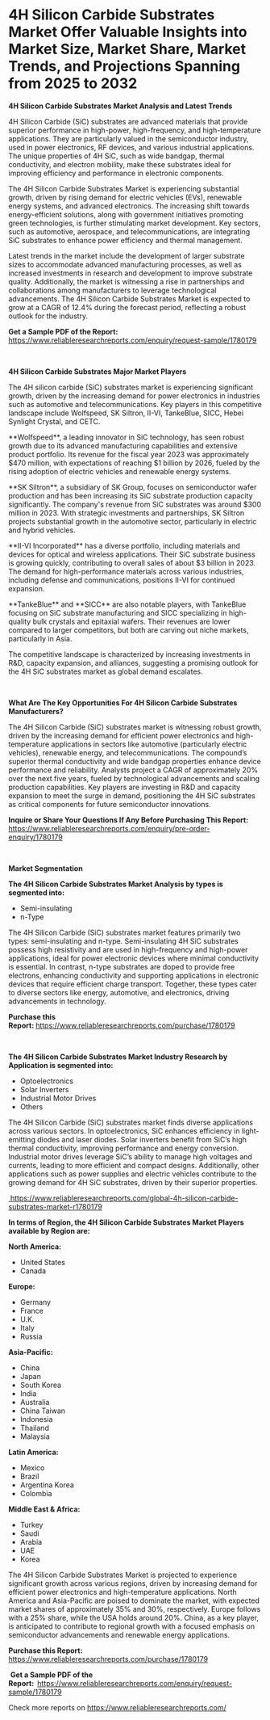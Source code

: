 <p><h1>4H Silicon Carbide Substrates Market Offer Valuable Insights into Market Size, Market Share, Market Trends, and Projections Spanning from 2025 to 2032</h1></p><p><strong>4H Silicon Carbide Substrates Market Analysis and Latest Trends</strong></p>
<p><p>4H Silicon Carbide (SiC) substrates are advanced materials that provide superior performance in high-power, high-frequency, and high-temperature applications. They are particularly valued in the semiconductor industry, used in power electronics, RF devices, and various industrial applications. The unique properties of 4H SiC, such as wide bandgap, thermal conductivity, and electron mobility, make these substrates ideal for improving efficiency and performance in electronic components.</p><p>The 4H Silicon Carbide Substrates Market is experiencing substantial growth, driven by rising demand for electric vehicles (EVs), renewable energy systems, and advanced electronics. The increasing shift towards energy-efficient solutions, along with government initiatives promoting green technologies, is further stimulating market development. Key sectors, such as automotive, aerospace, and telecommunications, are integrating SiC substrates to enhance power efficiency and thermal management.</p><p>Latest trends in the market include the development of larger substrate sizes to accommodate advanced manufacturing processes, as well as increased investments in research and development to improve substrate quality. Additionally, the market is witnessing a rise in partnerships and collaborations among manufacturers to leverage technological advancements. The 4H Silicon Carbide Substrates Market is expected to grow at a CAGR of 12.4% during the forecast period, reflecting a robust outlook for the industry.</p></p>
<p><strong>Get a Sample PDF of the Report:&nbsp;</strong> <a href="https://www.reliableresearchreports.com/enquiry/request-sample/1780179?utm_campaign=3275&utm_medium=2&utm_source=Github&utm_content=ia&utm_term=30032025&utm_id=4h-silicon-carbide-substrates">https://www.reliableresearchreports.com/enquiry/request-sample/1780179</a></p>
<p>&nbsp;</p>
<p><strong>4H Silicon Carbide Substrates Major Market Players</strong></p>
<p><p>The 4H silicon carbide (SiC) substrates market is experiencing significant growth, driven by the increasing demand for power electronics in industries such as automotive and telecommunications. Key players in this competitive landscape include Wolfspeed, SK Siltron, II-VI, TankeBlue, SICC, Hebei Synlight Crystal, and CETC.</p><p>**Wolfspeed**, a leading innovator in SiC technology, has seen robust growth due to its advanced manufacturing capabilities and extensive product portfolio. Its revenue for the fiscal year 2023 was approximately $470 million, with expectations of reaching $1 billion by 2026, fueled by the rising adoption of electric vehicles and renewable energy systems.</p><p>**SK Siltron**, a subsidiary of SK Group, focuses on semiconductor wafer production and has been increasing its SiC substrate production capacity significantly. The company's revenue from SiC substrates was around $300 million in 2023. With strategic investments and partnerships, SK Siltron projects substantial growth in the automotive sector, particularly in electric and hybrid vehicles.</p><p>**II-VI Incorporated** has a diverse portfolio, including materials and devices for optical and wireless applications. Their SiC substrate business is growing quickly, contributing to overall sales of about $3 billion in 2023. The demand for high-performance materials across various industries, including defense and communications, positions II-VI for continued expansion.</p><p>**TankeBlue** and **SICC** are also notable players, with TankeBlue focusing on SiC substrate manufacturing and SICC specializing in high-quality bulk crystals and epitaxial wafers. Their revenues are lower compared to larger competitors, but both are carving out niche markets, particularly in Asia.</p><p>The competitive landscape is characterized by increasing investments in R&D, capacity expansion, and alliances, suggesting a promising outlook for the 4H SiC substrates market as global demand escalates.</p></p>
<p>&nbsp;</p>
<p><strong>What Are The Key Opportunities For 4H Silicon Carbide Substrates Manufacturers?</strong></p>
<p><p>The 4H Silicon Carbide (SiC) substrates market is witnessing robust growth, driven by the increasing demand for efficient power electronics and high-temperature applications in sectors like automotive (particularly electric vehicles), renewable energy, and telecommunications. The compound’s superior thermal conductivity and wide bandgap properties enhance device performance and reliability. Analysts project a CAGR of approximately 20% over the next five years, fueled by technological advancements and scaling production capabilities. Key players are investing in R&D and capacity expansion to meet the surge in demand, positioning the 4H SiC substrates as critical components for future semiconductor innovations.</p></p>
<p><strong>Inquire or Share Your Questions If Any Before Purchasing This Report:</strong> <a href="https://www.reliableresearchreports.com/enquiry/pre-order-enquiry/1780179?utm_campaign=3275&utm_medium=2&utm_source=Github&utm_content=ia&utm_term=30032025&utm_id=4h-silicon-carbide-substrates">https://www.reliableresearchreports.com/enquiry/pre-order-enquiry/1780179</a></p>
<p>&nbsp;</p>
<p><strong>Market Segmentation</strong></p>
<p><strong>The 4H Silicon Carbide Substrates Market Analysis by types is segmented into:</strong></p>
<p><ul><li>Semi-insulating</li><li>n-Type</li></ul></p>
<p><p>The 4H Silicon Carbide (SiC) substrates market features primarily two types: semi-insulating and n-type. Semi-insulating 4H SiC substrates possess high resistivity and are used in high-frequency and high-power applications, ideal for power electronic devices where minimal conductivity is essential. In contrast, n-type substrates are doped to provide free electrons, enhancing conductivity and supporting applications in electronic devices that require efficient charge transport. Together, these types cater to diverse sectors like energy, automotive, and electronics, driving advancements in technology.</p></p>
<p><strong>Purchase this Report:&nbsp;</strong><a href="https://www.reliableresearchreports.com/purchase/1780179?utm_campaign=3275&utm_medium=2&utm_source=Github&utm_content=ia&utm_term=30032025&utm_id=4h-silicon-carbide-substrates">https://www.reliableresearchreports.com/purchase/1780179</a></p>
<p>&nbsp;</p>
<p><strong>The 4H Silicon Carbide Substrates Market Industry Research by Application is segmented into:</strong></p>
<p><ul><li>Optoelectronics</li><li>Solar Inverters</li><li>Industrial Motor Drives</li><li>Others</li></ul></p>
<p><p>The 4H Silicon Carbide (SiC) substrates market finds diverse applications across various sectors. In optoelectronics, SiC enhances efficiency in light-emitting diodes and laser diodes. Solar inverters benefit from SiC’s high thermal conductivity, improving performance and energy conversion. Industrial motor drives leverage SiC’s ability to manage high voltages and currents, leading to more efficient and compact designs. Additionally, other applications such as power supplies and electric vehicles contribute to the growing demand for 4H SiC substrates, driven by their superior properties.</p></p>
<p><a href="https://www.reliableresearchreports.com/global-4h-silicon-carbide-substrates-market-r1780179?utm_campaign=3275&utm_medium=2&utm_source=Github&utm_content=ia&utm_term=30032025&utm_id=4h-silicon-carbide-substrates">&nbsp;https://www.reliableresearchreports.com/global-4h-silicon-carbide-substrates-market-r1780179</a></p>
<p><strong>In terms of Region, the 4H Silicon Carbide Substrates Market Players available by Region are:</strong></p>
<p>
    <p> <strong> North America: </strong>
        <ul>
            <li>United States</li>
            <li>Canada</li>
        </ul>
        </p> 
    <p> <strong> Europe: </strong>
        <ul>
            <li>Germany</li>
            <li>France</li>
            <li>U.K.</li>
            <li>Italy</li>
            <li>Russia</li>
        </ul>
        </p> 
    <p> <strong> Asia-Pacific: </strong>
        <ul>
            <li>China</li>
            <li>Japan</li>
            <li>South Korea</li>
            <li>India</li>
            <li>Australia</li>
            <li>China Taiwan</li>
            <li>Indonesia</li>
            <li>Thailand</li>
            <li>Malaysia</li>
        </ul>
        </p> 
    <p> <strong> Latin America: </strong>
        <ul>
            <li>Mexico</li>
            <li>Brazil</li>
            <li>Argentina Korea</li>
            <li>Colombia</li>
        </ul>
        </p> 
    <p> <strong> Middle East & Africa: </strong>
        <ul>
            <li>Turkey</li>
            <li>Saudi</li>
            <li>Arabia</li>
            <li>UAE</li>
            <li>Korea</li>
        </ul>
    </p>
    </p>
<p><p>The 4H Silicon Carbide Substrates Market is projected to experience significant growth across various regions, driven by increasing demand for efficient power electronics and high-temperature applications. North America and Asia-Pacific are poised to dominate the market, with expected market shares of approximately 35% and 30%, respectively. Europe follows with a 25% share, while the USA holds around 20%. China, as a key player, is anticipated to contribute to regional growth with a focused emphasis on semiconductor advancements and renewable energy applications.</p></p>
<p><strong>Purchase this Report: </strong><a href="https://www.reliableresearchreports.com/purchase/1780179?utm_campaign=3275&utm_medium=2&utm_source=Github&utm_content=ia&utm_term=30032025&utm_id=4h-silicon-carbide-substrates">https://www.reliableresearchreports.com/purchase/1780179</a></p>
<p>&nbsp;<strong>Get a Sample PDF of the Report:&nbsp;&nbsp;</strong><a href="https://www.reliableresearchreports.com/enquiry/request-sample/1780179?utm_campaign=3275&utm_medium=2&utm_source=Github&utm_content=ia&utm_term=30032025&utm_id=4h-silicon-carbide-substrates">https://www.reliableresearchreports.com/enquiry/request-sample/1780179</a></p>
<p><strong></strong></p>
<p>Check more reports on <a href="https://www.reliableresearchreports.com/?utm_campaign=3275&utm_medium=2&utm_source=Github&utm_content=ia&utm_term=30032025&utm_id=4h-silicon-carbide-substrates">https://www.reliableresearchreports.com/</a></p>